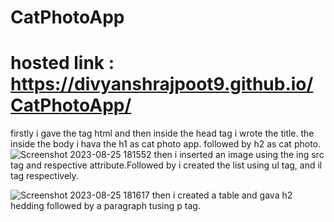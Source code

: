 # CatPhotoApp

# hosted link : https://divyanshrajpoot9.github.io/CatPhotoApp/
firstly i gave the tag html and then inside the head tag i wrote the title.
the inside the body i hava the h1 as cat photo app. followed by h2 as cat photo.
![Screenshot 2023-08-25 181552](https://github.com/divyanshrajpoot9/CatPhotoApp/assets/114856467/9594556f-fd21-4afa-a73d-2b123264f934)
then i inserted an image using the ing src tag and respective attribute.Followed by i created the list using ul tag, and il tag respectively.

![Screenshot 2023-08-25 181617](https://github.com/divyanshrajpoot9/CatPhotoApp/assets/114856467/ae019cde-cb85-4642-9d5c-735b4e45dbc0)
then i created a table and  gava h2 hedding followed by a paragraph tusing p tag.

